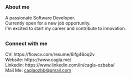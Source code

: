 <h3 align="start" >About me </h3> 

A passionate Software Developer. <br>
Currently open for a new job opportunity. <br>
I'm excited to start my career and contribute to innovation.

##
<h3 align="start" >Connect with me </h3> 
 CV: https://flowcv.com/resume/6ifg46oq2v <br>
 Website: https://www.cagla.me/ <br>
 Linkedin: https://www.linkedin.com/in/cagla-ozbaba/ <br>
 Mail Me: <a href="mailto:caglaozbb@gmail.com?">caglaozbb@gmail.com</a> <br>  <br> 
